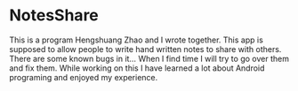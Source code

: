 NotesShare
==========
This is a program Hengshuang Zhao and I wrote together. This app is supposed to allow people to write hand written notes to share with others. There are some known bugs in it… When I find time I will try to go over them and fix them. While working on this I have learned a lot about Android programing and enjoyed my experience.
